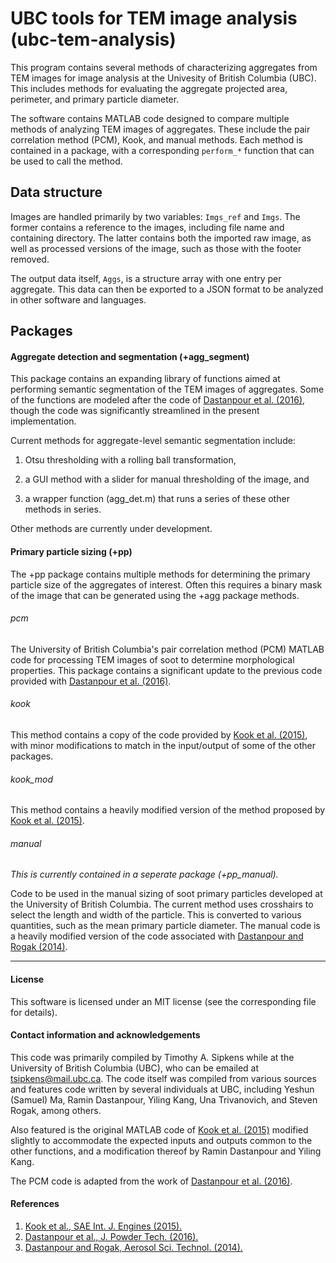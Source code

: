 
# UBC tools for TEM image analysis (ubc-tem-analysis)

This program contains several methods of characterizing aggregates from
TEM images for image analysis at the Univesity of British Columbia (UBC). 
This includes methods for evaluating the aggregate projected area, perimeter,
and primary particle diameter.

The software contains MATLAB code designed to compare multiple
methods of analyzing TEM images of aggregates. These include the
pair correlation method (PCM), Kook, and manual methods. Each method 
is contained in a package, with a corresponding `perform_*` function that
can be used to call the method.

## Data structure

Images are handled primarily by two variables: `Imgs_ref`
and `Imgs`. The former contains a reference to the images,
including file name and containing directory. The latter
contains both the imported raw image, as well as processed
versions of the image, such as those with the footer removed.

The output data itself, `Aggs`, is a structure array with one
entry per aggregate. This data can then be exported to a JSON
format to be analyzed in other software and languages.

## Packages

#### Aggregate detection and segmentation (+agg_segment)

This package contains an expanding library of functions aimed at 
performing semantic segmentation of the TEM images of aggregates. 
Some of the functions are modeled after the code of 
[Dastanpour et al. (2016)][dastanpour2016], though the code was
significantly streamlined in the present implementation. 

Current methods for aggregate-level semantic segmentation include:

1. Otsu thresholding with a rolling ball transformation, 

2. a GUI method with a slider for manual thresholding of the image, and

3. a wrapper function (agg_det.m) that runs a series of these other methods 
in series. 

Other methods are currently under development. 

#### Primary particle sizing (+pp)

The +pp package contains multiple methods for determining the primary 
particle size of the aggregates of interest. Often this requires a binary 
mask of the image that can be generated using the +agg package methods. 

###### pcm

The University of British Columbia's pair correlation method (PCM) 
MATLAB code for processing TEM images of soot to determine morphological 
properties. This package contains a significant update to the previous 
code provided with [Dastanpour et al. (2016)][dastanpour2016].

###### kook

This method contains a copy of the code provided by [Kook et al. (2015)][kook],
with minor modifications to match in the input/output of some of the
other packages.

###### kook_mod

This method contains a heavily modified version of the method proposed
by [Kook et al. (2015)][kook].

###### manual

*This is currently contained in a seperate package (+pp_manual).*

Code to be used in the manual sizing of soot primary particles developed
at the University of British Columbia. The current method uses crosshairs
to select the length and width of the particle. This is converted to
various quantities, such as the mean primary particle diameter. The manual
code is a heavily modified version of the code associated 
with [Dastanpour and Rogak (2014)][dastanpour2014].

--------------------------------------------------------------------------

#### License

This software is licensed under an MIT license (see the corresponding file
for details).


#### Contact information and acknowledgements

This code was primarily compiled by Timothy A. Sipkens while at the
University of British Columbia (UBC), who can be emailed at
[tsipkens@mail.ubc.ca](mailto:tsipkens@mail.ubc.ca). The code
itself was compiled from various sources and features code written by
several individuals at UBC, including Yeshun (Samuel) Ma, Ramin Dastanpour,
Yiling Kang, Una Trivanovich, and Steven Rogak, among others.

Also featured is the original MATLAB code of [Kook et al. (2015)][kook]
modified slightly to accommodate the expected inputs and outputs common
to the other functions, and a modification thereof by Ramin Dastanpour
and Yiling Kang.

The PCM code is adapted from the work of [Dastanpour et al. (2016)][dastanpour2016].


#### References

1. [Kook et al., SAE Int. J. Engines (2015).][kook]
2. [Dastanpour et al., J. Powder Tech. (2016).][dastanpour2016]
3. [Dastanpour and Rogak, Aerosol Sci. Technol. (2014).][dastanpour2014]

[kook]: https://doi.org/10.4271/2015-01-1991
[dastanpour2016]: https://doi.org/10.1016/j.powtec.2016.03.027
[dastanpour2014]: https://doi.org/10.1080/02786826.2014.955565
